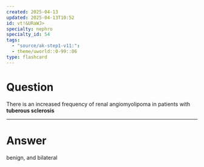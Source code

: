 ```yaml
---
created: 2025-04-13
updated: 2025-04-13T10:52
id: vt!&URaWJ>
specialty: nephro
specialty_id: 54
tags:
  - "source/ak-step1-v11:": 
  - theme/uworld::0-99::06
type: flashcard
---
```


# Question
There is an increased frequency of renal angiomyolipoma in patients with **tuberous sclerosis**

---

# Answer
benign, and bilateral